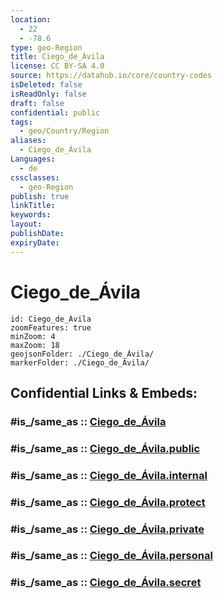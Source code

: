 ```yaml
---
location:
  - 22
  - -78.6
type: geo-Region
title: Ciego_de_Ávila
license: CC BY-SA 4.0
source: https://datahub.io/core/country-codes
isDeleted: false
isReadOnly: false
draft: false
confidential: public
tags:
  - geo/Country/Region
aliases:
  - Ciego_de_Ávila
Languages:
  - de
cssclasses:
  - geo-Region
publish: true
linkTitle:
keywords:
layout:
publishDate:
expiryDate:
---
```


# Ciego_de_Ávila

```leaflet
id: Ciego_de_Ávila
zoomFeatures: true 
minZoom: 4 
maxZoom: 18
geojsonFolder: ./Ciego_de_Ávila/
markerFolder: ./Ciego_de_Ávila/
```


## Confidential Links & Embeds: 

### #is_/same_as :: [Ciego_de_Ávila](/_Standards/Earth/Continent/America~Caribbean/Cuba/provinces~Cuba/Ciego_de_Ávila.md) 

### #is_/same_as :: [Ciego_de_Ávila.public](/_public/Earth/Continent/America~Caribbean/Cuba/provinces~Cuba/Ciego_de_Ávila.public.md) 

### #is_/same_as :: [Ciego_de_Ávila.internal](/_internal/Earth/Continent/America~Caribbean/Cuba/provinces~Cuba/Ciego_de_Ávila.internal.md) 

### #is_/same_as :: [Ciego_de_Ávila.protect](/_protect/Earth/Continent/America~Caribbean/Cuba/provinces~Cuba/Ciego_de_Ávila.protect.md) 

### #is_/same_as :: [Ciego_de_Ávila.private](/_private/Earth/Continent/America~Caribbean/Cuba/provinces~Cuba/Ciego_de_Ávila.private.md) 

### #is_/same_as :: [Ciego_de_Ávila.personal](/_personal/Earth/Continent/America~Caribbean/Cuba/provinces~Cuba/Ciego_de_Ávila.personal.md) 

### #is_/same_as :: [Ciego_de_Ávila.secret](/_secret/Earth/Continent/America~Caribbean/Cuba/provinces~Cuba/Ciego_de_Ávila.secret.md)

